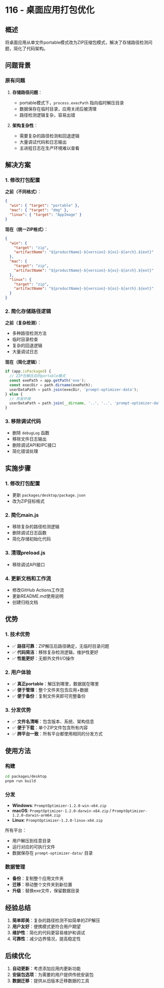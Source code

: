 # 116 - 桌面应用打包优化

## 概述

将桌面应用从单文件portable模式改为ZIP压缩包模式，解决了存储路径检测问题，简化了代码架构。

## 问题背景

### 原有问题

1. **存储路径问题**：
   - portable模式下，`process.execPath` 指向临时解压目录
   - 数据保存在临时目录，应用关闭后被清理
   - 路径检测逻辑复杂，容易出错

2. **架构复杂性**：
   - 需要复杂的路径检测和回退逻辑
   - 大量调试代码和日志输出
   - 主进程日志在生产环境难以查看

## 解决方案

### 1. 修改打包配置

**之前（不同格式）**：
```json
{
  "win": { "target": "portable" },
  "mac": { "target": "dmg" },
  "linux": { "target": "AppImage" }
}
```

**现在（统一ZIP格式）**：
```json
{
  "win": {
    "target": "zip",
    "artifactName": "${productName}-${version}-${os}-${arch}.${ext}"
  },
  "mac": {
    "target": "zip",
    "artifactName": "${productName}-${version}-${os}-${arch}.${ext}"
  },
  "linux": {
    "target": "zip",
    "artifactName": "${productName}-${version}-${os}-${arch}.${ext}"
  }
}
```

### 2. 简化存储路径逻辑

**之前（复杂检测）**：
- 多种路径检测方法
- 临时目录检查
- 复杂的回退逻辑
- 大量调试日志

**现在（简化逻辑）**：
```javascript
if (app.isPackaged) {
  // ZIP包解压后的portable模式
  const exePath = app.getPath('exe');
  const execDir = path.dirname(exePath);
  userDataPath = path.join(execDir, 'prompt-optimizer-data');
} else {
  // 开发环境
  userDataPath = path.join(__dirname, '..', '..', 'prompt-optimizer-data');
}
```

### 3. 移除调试代码

- 删除 `debugLog` 函数
- 移除文件日志输出
- 删除调试API和IPC接口
- 简化错误处理

## 实施步骤

### 1. 修改打包配置
- 更新 `packages/desktop/package.json`
- 改为ZIP目标格式

### 2. 简化main.js
- 移除复杂的路径检测逻辑
- 删除调试日志函数
- 简化存储初始化代码

### 3. 清理preload.js
- 移除调试API接口

### 4. 更新文档和工作流
- 修改GitHub Actions工作流
- 更新README.md使用说明
- 创建归档文档

## 优势

### 1. 技术优势
- ✅ **路径可靠**：ZIP解压后路径确定，无临时目录问题
- ✅ **代码简洁**：移除复杂检测逻辑，维护性更好
- ✅ **性能更好**：无额外文件I/O操作

### 2. 用户体验
- ✅ **真正portable**：解压到哪里，数据就在哪里
- ✅ **便于管理**：整个文件夹包含应用+数据
- ✅ **便于备份**：复制文件夹即可完整备份

### 3. 分发优势
- ✅ **文件名清晰**：包含版本、系统、架构信息
- ✅ **便于下载**：单个ZIP文件包含所有内容
- ✅ **跨平台一致**：所有平台都使用相同的分发方式

## 使用方法

### 构建
```bash
cd packages/desktop
pnpm run build
```

### 分发
- **Windows**: `PromptOptimizer-1.2.0-win-x64.zip`
- **macOS**: `PromptOptimizer-1.2.0-darwin-x64.zip` / `PromptOptimizer-1.2.0-darwin-arm64.zip`
- **Linux**: `PromptOptimizer-1.2.0-linux-x64.zip`

所有平台：
- 用户解压到任意目录
- 运行对应的可执行文件
- 数据保存在 `prompt-optimizer-data/` 目录

### 数据管理
- **备份**：复制整个应用文件夹
- **迁移**：移动整个文件夹到新位置
- **升级**：替换exe文件，保留数据目录

## 经验总结

1. **简单即美**：复杂的路径检测不如简单的ZIP解压
2. **用户友好**：便携模式更符合用户期望
3. **维护性**：简化的代码更容易维护和调试
4. **可靠性**：减少边界情况，提高稳定性

## 后续优化

1. **自动更新**：考虑添加应用内更新功能
2. **安装包选项**：为需要的用户提供传统安装包
3. **数据迁移**：提供从旧版本迁移数据的工具
